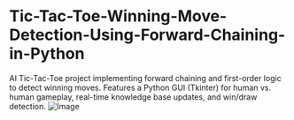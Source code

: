 # Tic-Tac-Toe-Winning-Move-Detection-Using-Forward-Chaining-in-Python
AI Tic-Tac-Toe project implementing forward chaining and first-order logic to detect winning moves. Features a Python GUI (Tkinter) for human vs. human gameplay, real-time knowledge base updates, and win/draw detection.
![Image](https://github.com/user-attachments/assets/8837adc2-e086-47ad-aa0a-e46d9a789822)
